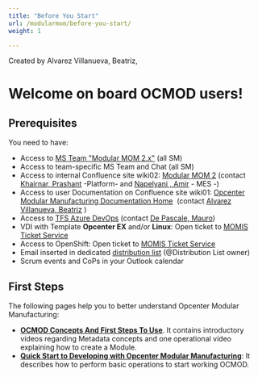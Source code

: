 ```yaml
---
title: "Before You Start"
url: /modularmom/before-you-start/
weight: 1

---
```


<!-- 1. [Modular MOM](/modularmom/) -->
<!-- # **Modular MOM : Before You Start**  -->
Created by Alvarez Villanueva, Beatriz,

# **Welcome on board OCMOD users!**
## **Prerequisites**
You need to have:

- Access to [MS Team "Modular MOM 2.x"](https://teams.microsoft.com/l/team/19%3a693858e92db740eeb8908b6468474901%40thread.tacv2/conversations?groupId=0c5fcaad-b1cb-4b6a-9a4c-5a2d7ecc14dd&tenantId=6b5bd02b-92d2-40b2-9ffd-c9c94280c757) (all SM)
- Access to team-specific MS Team and Chat (all SM)
- Access to internal Confluence site wiki02: [Modular MOM 2](https://momwiki02.industrysoftware.automation.siemens.com/display/RevMOM/Modular+MOM+2) (contact [Khairnar, Prashant](https://momwiki02.industrysoftware.automation.siemens.com/display/~prashant.khairnar) -Platform- and [Napelyani , Amir](https://momwiki02.industrysoftware.automation.siemens.com/display/~amir.napelyani) - MES -)
- Access to user Documentation on Confluence site wiki01: [Opcenter Modular Manufacturing Documentation Home](https://momwiki01.industrysoftware.automation.siemens.com/display/ModMOM/Opcenter+Modular+Manufacturing+Documentation+Home)  (contact [Alvarez Villanueva, Beatriz](https://momwiki02.industrysoftware.automation.siemens.com/display/~ITR00446) )
- Access to [TFS Azure DevOps](https://tfs05mom.industrysoftware.automation.siemens.com/MOM/ModularMOM/_backlogs/backlog/ModularMOM%20Team/Stories) (contact [De Pascale, Mauro](https://momwiki02.industrysoftware.automation.siemens.com/display/~mauro.de_pascale))
- VDI with Template **Opcenter EX** and/or **Linux**: Open ticket to [MOMIS Ticket Service](https://momis.industrysoftware.automation.siemens.com/profile)
- Access to OpenShift: Open ticket to [MOMIS Ticket Service](https://momis.industrysoftware.automation.siemens.com/profile)
- Email inserted in dedicated [distribution list](https://momwiki02.industrysoftware.automation.siemens.com/display/RevMOM/Distribution+Lists) (@Distribution List owner)
- Scrum events and CoPs in your Outlook calendar
## **First Steps**
The following pages help you to better understand Opcenter Modular Manufacturing:

- [**OCMOD Concepts And First Steps To Use**](/modularmom/before-you-start/ocmod-concepts-and-first-steps-to-use/). It contains introductory videos regarding Metadata concepts and one operational video explaining how to create a Module.
- [**Quick Start to Developing with Opcenter Modular Manufacturing**](/modularmom/before-you-start/quick-start-to-developing-with-opcenter-modular-manufactring/): It describes how to perform basic operations to start working OCMOD.
